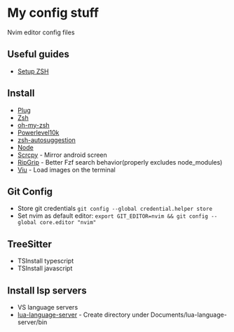 # My config stuff
Nvim editor config files

## Useful guides
- [Setup ZSH](https://medium.com/@satriajanaka09/setup-zsh-oh-my-zsh-powerlevel10k-on-ubuntu-20-04-c4a4052508fd)

## Install
- [Plug](https://github.com/junegunn/vim-plug)
- [Zsh](https://github.com/ohmyzsh/ohmyzsh/wiki/Installing-ZSH)
- [oh-my-zsh](https://github.com/ohmyzsh/ohmyzsh)
- [Powerlevel10k](https://github.com/romkatv/powerlevel10k)
- [zsh-autosuggestion](https://github.com/zsh-users/zsh-autosuggestions/blob/master/INSTALL.md)
- [Node](https://www.itzgeek.com/how-tos/linux/fedora-how-tos/how-to-install-node-js-on-fedora.html)
- [Scrcpy](https://github.com/Genymobile/scrcpy) - Mirror android screen
- [RipGrip](https://github.com/BurntSushi/ripgrep#installation) - Better Fzf search behavior(properly excludes node_modules)
- [Viu](https://github.com/atanunq/viu) - Load images on the terminal

## Git Config
- Store git credentials `git config --global credential.helper store`
- Set nvim as default editor:
 `export GIT_EDITOR=nvim && git config --global core.editor "nvim"` 

## TreeSitter
- TSInstall typescript
- TSInstall javascript

## Install lsp servers
- VS language servers
- [lua-language-server](https://github.com/sumneko/lua-language-server) - Create directory under Documents/lua-language-server/bin
